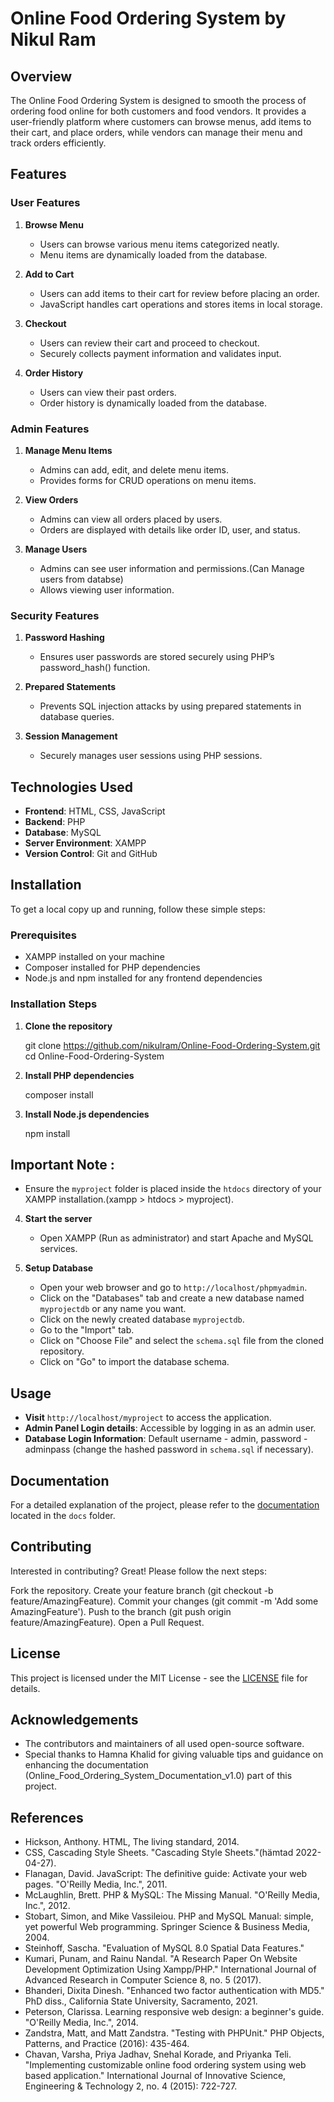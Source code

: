 # Online Food Ordering System by Nikul Ram

## Overview
The Online Food Ordering System is designed to smooth the process of ordering food online for both customers and food vendors. It provides a user-friendly platform where customers can browse menus, add items to their cart, and place orders, while vendors can manage their menu and track orders efficiently.

## Features
### User Features
1. **Browse Menu**
   - Users can browse various menu items categorized neatly.
   - Menu items are dynamically loaded from the database.

2. **Add to Cart**
   - Users can add items to their cart for review before placing an order.
   - JavaScript handles cart operations and stores items in local storage.

3. **Checkout**
   - Users can review their cart and proceed to checkout.
   - Securely collects payment information and validates input.

4. **Order History**
   - Users can view their past orders.
   - Order history is dynamically loaded from the database.

### Admin Features
1. **Manage Menu Items**
   - Admins can add, edit, and delete menu items.
   - Provides forms for CRUD operations on menu items.

2. **View Orders**
   - Admins can view all orders placed by users.
   - Orders are displayed with details like order ID, user, and status.

3. **Manage Users**
   - Admins can see user information and permissions.(Can Manage users from databse)
   - Allows viewing user information.

### Security Features
1. **Password Hashing**
   - Ensures user passwords are stored securely using PHP’s password_hash() function.

2. **Prepared Statements**
   - Prevents SQL injection attacks by using prepared statements in database queries.

3. **Session Management**
   - Securely manages user sessions using PHP sessions.

## Technologies Used
- **Frontend**: HTML, CSS, JavaScript
- **Backend**: PHP
- **Database**: MySQL
- **Server Environment**: XAMPP
- **Version Control**: Git and GitHub

## Installation
To get a local copy up and running, follow these simple steps:

### Prerequisites
- XAMPP installed on your machine
- Composer installed for PHP dependencies
- Node.js and npm installed for any frontend dependencies

### Installation Steps
1. **Clone the repository**
    
    git clone https://github.com/nikulram/Online-Food-Ordering-System.git
    cd Online-Food-Ordering-System
    
2. **Install PHP dependencies**
    
    composer install

3. **Install Node.js dependencies**
    
    npm install

## Important Note : 
- Ensure the `myproject` folder is placed inside the `htdocs` directory of your XAMPP installation.(xampp > htdocs > myproject).

4. **Start the server**
    - Open XAMPP (Run as administrator) and start Apache and MySQL services.

5. **Setup Database**
    - Open your web browser and go to `http://localhost/phpmyadmin`.
    - Click on the "Databases" tab and create a new database named `myprojectdb` or any name you want.
    - Click on the newly created database `myprojectdb`.
    - Go to the "Import" tab.
    - Click on "Choose File" and select the `schema.sql` file from the cloned repository.
    - Click on "Go" to import the database schema.

## Usage
- **Visit** `http://localhost/myproject` to access the application.
- **Admin Panel Login details**: Accessible by logging in as an admin user.
- **Database Login Information**: Default username - admin, password - adminpass (change the hashed password in `schema.sql` if necessary).

## Documentation
For a detailed explanation of the project, please refer to the [documentation](docs/Online_Food_Ordering_System_Documentation_v1.0.pdf) located in the `docs` folder.

## Contributing
Interested in contributing? Great! Please follow the next steps:

Fork the repository. Create your feature branch (git checkout -b feature/AmazingFeature). Commit your changes (git commit -m 'Add some AmazingFeature'). Push to the branch (git push origin feature/AmazingFeature). Open a Pull Request.

## License
This project is licensed under the MIT License - see the [LICENSE](LICENSE) file for details.

## Acknowledgements
- The contributors and maintainers of all used open-source software. 
- Special thanks to Hamna Khalid for giving valuable tips and guidance on enhancing the documentation (Online_Food_Ordering_System_Documentation_v1.0) part of this project.

## References
- Hickson, Anthony. HTML, The living standard, 2014.
- CSS, Cascading Style Sheets. "Cascading Style Sheets."(hämtad 2022-04-27).
- Flanagan, David. JavaScript: The definitive guide: Activate your web pages. "O'Reilly Media, Inc.", 2011.
- McLaughlin, Brett. PHP & MySQL: The Missing Manual. "O'Reilly Media, Inc.", 2012.
- Stobart, Simon, and Mike Vassileiou. PHP and MySQL Manual: simple, yet powerful Web programming. Springer Science & Business Media, 2004.
- Steinhoff, Sascha. "Evaluation of MySQL 8.0 Spatial Data Features."
- Kumari, Punam, and Rainu Nandal. "A Research Paper On Website Development Optimization Using Xampp/PHP." International Journal of Advanced Research in Computer Science 8, no. 5 (2017).
- Bhanderi, Dixita Dinesh. "Enhanced two factor authentication with MD5." PhD diss., California State University, Sacramento, 2021.
- Peterson, Clarissa. Learning responsive web design: a beginner's guide. "O'Reilly Media, Inc.", 2014.
- Zandstra, Matt, and Matt Zandstra. "Testing with PHPUnit." PHP Objects, Patterns, and Practice (2016): 435-464.
- Chavan, Varsha, Priya Jadhav, Snehal Korade, and Priyanka Teli. "Implementing customizable online food ordering system using web based application." International Journal of Innovative Science, Engineering & Technology 2, no. 4 (2015): 722-727.
